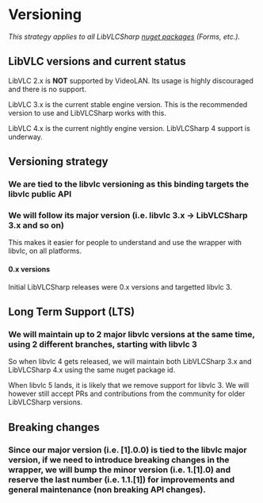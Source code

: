# Versioning

_This strategy applies to all LibVLCSharp [nuget packages](https://www.nuget.org/profiles/videolan) (Forms, etc.)._

## LibVLC versions and current status

LibVLC 2.x is **NOT** supported by VideoLAN. Its usage is highly discouraged and there is no support.

LibVLC 3.x is the current stable engine version. This is the recommended version to use and LibVLCSharp works with this.

LibVLC 4.x is the current nightly engine version. LibVLCSharp 4 support is underway.

## Versioning strategy

### We are tied to the libvlc versioning as this binding targets the libvlc public API

### We will follow its major version (i.e. libvlc 3.x -> LibVLCSharp 3.x and so on)
This makes it easier for people to understand and use the wrapper with libvlc, on all platforms.

#### 0.x versions

Initial LibVLCSharp releases were 0.x versions and targetted libvlc 3. 

## Long Term Support (LTS)

### We will maintain up to 2 major libvlc versions at the same time, using 2 different branches, starting with libvlc 3

So when libvlc 4 gets released, we will maintain both LibVLCSharp 3.x and LibVLCSharp 4.x using the same nuget package id. 

When libvlc 5 lands, it is likely that we remove support for libvlc 3. We will however still accept PRs and contributions from the community for older LibVLCSharp versions.

## Breaking changes

### Since **our major version (i.e. [1].0.0) is tied to the libvlc major version, if we need to introduce breaking changes in the wrapper, we will bump the minor version (i.e. 1.[1].0)** and reserve the last number (i.e. 1.1.[1]) for improvements and general maintenance (non breaking API changes).